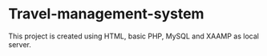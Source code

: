 # Travel-management-system

This project is created using HTML, basic PHP, MySQL and XAAMP as local server.
